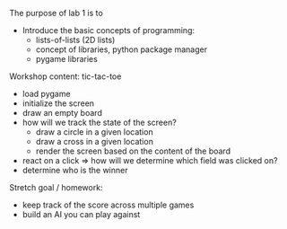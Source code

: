 The purpose of lab 1 is to 
  * Introduce the basic concepts of programming: 
    * lists-of-lists (2D lists)
    * concept of libraries, python package manager
    * pygame libraries
  
Workshop content: tic-tac-toe
 * load pygame
 * initialize the screen
 * draw an empty board
 * how will we track the state of the screen?    
    * draw a circle in a given location
    * draw a cross in a given location
    * render the screen based on the content of the board
 * react on a click => how will we determine which field was clicked on?
 * determine who is the winner

 Stretch goal / homework: 
 * keep track of the score across multiple games
 * build an AI you can play against